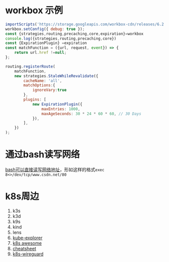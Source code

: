 # workbox 示例

```javascript
importScripts('https://storage.googleapis.com/workbox-cdn/releases/6.2.0/workbox-sw.js');
workbox.setConfig({ debug: true });
const {strategies,routing,precaching,core,expiration}=workbox
console.log({strategies,routing,precaching,core})
const {ExpirationPlugin} =expiration
const matchFunction = ({url, request, event}) => {
    return url.href !=null;
};

routing.registerRoute(
    matchFunction,
    new strategies.StaleWhileRevalidate({
        cacheName: 'all',
        matchOptions:{
            ignoreVary:true
        },
        plugins: [
            new ExpirationPlugin({
                maxEntries: 1000,
                maxAgeSeconds: 30 * 24 * 60 * 60, // 30 Days
            }),
        ],
    })
);

```

# 通过bash读写网络

[bash可以直接读写网络地址](https://blog.csdn.net/realDonaldTrump/article/details/84423450)，形如这样的格式`exec 8<>/dev/tcp/www.csdn.net/80`

# k8s周边

1. k3s
2. k3d
3. k9s
4. kind
5. lens
6. [kube-explorer](https://github.com/cnrancher/kube-explorer)
7. [k8s awesome](https://golangrepo.com/repo/tomhuang12-awesome-k8s-resources)
8. [cheatsheet](https://redhatspain.com/)
9. [k8s-wireguard](https://github.com/ivanmorenoj/k8s-wireguard)
